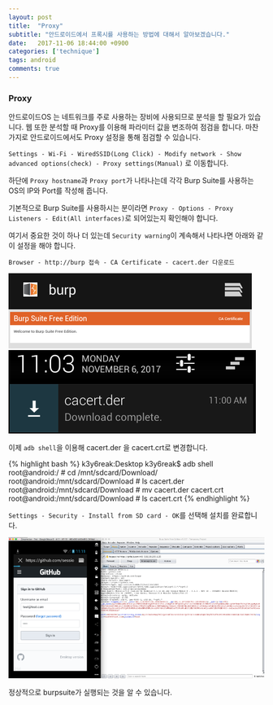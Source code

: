 ```yaml
---
layout: post
title:  "Proxy"
subtitle: "안드로이드에서 프록시를 사용하는 방법에 대해서 알아보겠습니다."
date:   2017-11-06 18:44:00 +0900
categories: ['technique']
tags: android
comments: true
---
```


### Proxy

안드로이드OS 는 네트워크를 주로 사용하는 장비에 사용되므로 분석을 할 필요가 있습니다. 웹 또한 분석할 때 Proxy를 이용해 파라미터 값을 변조하여 점검을 합니다. 마찬가지로 안드로이드에서도 Proxy 설정을 통해 점검할 수 있습니다.

`Settings - Wi-Fi - WiredSSID(Long Click) - Modify network - Show advanced options(check) - Proxy settings(Manual)` 로 이동합니다.

하단에 `Proxy hostname`과 `Proxy port`가 나타나는데 각각 Burp Suite를 사용하는 OS의 IP와 Port를 작성해 줍니다.

기본적으로 Burp Suite를 사용하시는 분이라면 `Proxy - Options - Proxy Listeners - Edit(All interfaces)`로 되어있는지 확인해야 합니다.

여기서 중요한 것이 하나 더 있는데 `Security warning`이 계속해서 나타나면 아래와 같이 설정을 해야 합니다.

`Browser - http://burp 접속 - CA Certificate - cacert.der 다운로드`

![ca_certificate](/img/android/proxy/CA_Certificate.png)
![cacert](/img/android/proxy/cacert.png)

이제 `adb shell`을 이용해 cacert.der 을 cacert.crt로 변경합니다.

{% highlight bash %}
k3y6reak:Desktop k3y6reak$ adb shell
root@android:/ # cd /mnt/sdcard/Download/
root@android:/mnt/sdcard/Download # ls
cacert.der
root@android:/mnt/sdcard/Download # mv cacert.der cacert.crt
root@android:/mnt/sdcard/Download # ls
cacert.crt
{% endhighlight %}

`Settings - Security - Install from SD card - OK`를 선택해 설치를 완료합니다.

![burpsuite](/img/android/proxy/burpsuite.png)

정상적으로 burpsuite가 실행되는 것을 알 수 있습니다.
